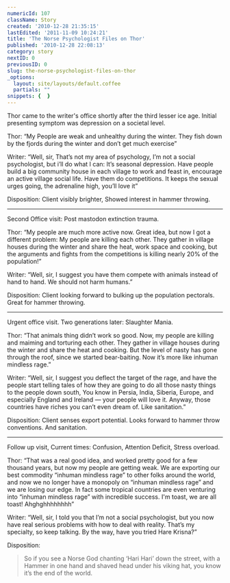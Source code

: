 ```yaml
---
numericId: 107
className: Story
created: '2010-12-28 21:35:15'
lastEdited: '2011-11-09 10:24:21'
title: 'The Norse Psychologist Files on Thor'
published: '2010-12-28 22:08:13'
category: story
nextID: 0
previousID: 0
slug: the-norse-psychologist-files-on-thor
_options:
  layout: site/layouts/default.coffee
  partials: ""
snippets: {  }
---
```

Thor came to the writer's office shortly after the third lesser ice age. Initial presenting symptom was depression on a societal level.

Thor: “My People are weak and unhealthy during the winter. They fish down by the fjords during the winter and don’t get much exercise”

Writer: “Well, sir, That’s not my area of psychology, I’m not a social psychologist, but i’ll do what I can: It’s seasonal depression. Have people build a big community house in each village to work and feast in, encourage an active village social life. Have them do competitions. It keeps the sexual urges going, the adrenaline high, you’ll love it”

Disposition: Client visibly brighter, Showed interest in hammer throwing.

- - -

Second Office visit: Post mastodon extinction trauma.

Thor: “My people are much more active now. Great idea, but now I got a different problem: My people are killing each other. They gather in village houses during the winter and share the heat, work space and cooking, but the arguments and fights from the competitions is killing nearly 20% of the population!”

Writer: “Well, sir, I suggest you have them compete with animals instead of hand to hand. We should not harm humans.”

Disposition: Client looking forward to bulking up the population pectorals. Great for hammer throwing.

- - -

Urgent office visit. Two generations later: Slaughter Mania.

Thor: “That animals thing didn’t work so good. Now, my people are killing and maiming and torturing each other. They gather in village houses during the winter and share the heat and cooking. But the level of nasty has gone through the roof, since we started bear-baiting. Now it’s more like inhuman mindless rage.”

Writer: “Well, sir, I suggest you deflect the target of the rage, and have the people start telling tales of how they are going to do all those nasty things to the people down south, You know in Persia, India, Siberia, Europe, and especially England and Ireland — your people will love it. Anyway, those countries have riches you can’t even dream of. Like sanitation.”

Disposition: Client senses export potential. Looks forward to hammer throw conventions. And sanitation.

- - -

Follow up visit, Current times: Confusion, Attention Deficit, Stress overload.

Thor: “That was a real good idea, and worked pretty good for a few thousand years, but now my people are getting weak. We are exporting our best commodity “inhuman mindless rage” to other folks around the world, and now we no longer have a monopoly on “inhuman mindless rage” and we are losing our edge. In fact some tropical countries are even venturing into “inhuman mindless rage” with incredible success. I'm toast, we are all toast! Ahghghhhhhhhh”

Writer: “Well, sir, I told you that I’m not a social psychologist, but you now have real serious problems with how to deal with reality. That’s my specialty, so keep talking. By the way, have you tried Hare Krisna?”

Disposition: 

> So if you see a Norse God chanting ‘Hari Hari’ down the street, with a Hammer in one hand and shaved head under his viking hat, you know it’s the end of the world.

